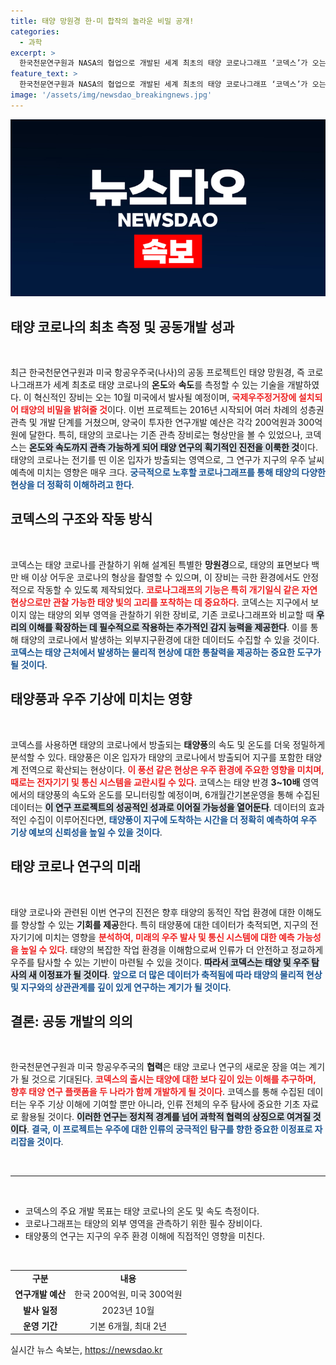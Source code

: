 ```yaml
---
title: 태양 망원경 한·미 합작의 놀라운 비밀 공개!
categories:
  - 과학
excerpt: >
  한국천문연구원과 NASA의 협업으로 개발된 세계 최초의 태양 코로나그래프 ‘코덱스’가 오는 10월 발사됩니다. 태양 코로나의 온도와 속도를 정밀 측정해 태양풍을 예측하고, 지구 전자기기 보호에 큰 기여를 할 것으로 기대됩니다.
feature_text: >
  한국천문연구원과 NASA의 협업으로 개발된 세계 최초의 태양 코로나그래프 ‘코덱스’가 오는 10월 발사됩니다. 태양 코로나의 온도와 속도를 정밀 측정해 태양풍을 예측하고, 지구 전자기기 보호에 큰 기여를 할 것으로 기대됩니다.
image: '/assets/img/newsdao_breakingnews.jpg'
---
```


<p><img src="/assets/img/newsdao_breakingnews.jpg" alt="flaretime 속보" /></p>

<h2 data-ke-size="size26">태양 코로나의 최초 측정 및 공동개발 성과</h2>

<p data-ke-size="size16">&nbsp;</p>

<p data-ke-size="size16">최근 한국천문연구원과 미국 항공우주국(나사)의 공동 프로젝트인 태양 망원경, 즉 코로나그래프가 세계 최초로 태양 코로나의 <b>온도</b>와 <b>속도</b>를 측정할 수 있는 기술을 개발하였다. 이 혁신적인 장비는 오는 10월 미국에서 발사될 예정이며, <b><span style="color: #ee2323;">국제우주정거장에 설치되어 태양의 비밀을 밝혀줄 것</span></b>이다. 이번 프로젝트는 2016년 시작되어 여러 차례의 성층권 관측 및 개발 단계를 거쳤으며, 양국이 투자한 연구개발 예산은 각각 200억원과 300억원에 달한다. 특히, 태양의 코로나는 기존 관측 장비로는 형상만을 볼 수 있었으나, 코덱스는 <b><span style="background-color: #21538527;">온도와 속도까지 관측 가능하게 되어 태양 연구의 획기적인 진전을 이룩한 것</span></b>이다. 태양의 코로나는 전기를 띤 이온 입자가 방출되는 영역으로, 그 연구가 지구의 우주 날씨 예측에 미치는 영향은 매우 크다.  <b><span style="color: #1a5490;">궁극적으로 노후할 코로나그래프를 통해 태양의 다양한 현상을 더 정확히 이해하려고 한다</span></b>.</p>

<h2 data-ke-size="size26">코덱스의 구조와 작동 방식</h2>

<p data-ke-size="size16">&nbsp;</p>

<p data-ke-size="size16">코덱스는 태양 코로나를 관찰하기 위해 설계된 특별한 <b>망원경</b>으로, 태양의 표면보다 백만 배 이상 어두운 코로나의 형상을 촬영할 수 있으며, 이 장비는 극한 환경에서도 안정적으로 작동할 수 있도록 제작되었다. <b><span style="color: #ee2323;">코로나그래프의 기능은 특히 개기일식 같은 자연 현상으로만 관찰 가능한 태양 빛의 고리를 포착하는 데 중요하다</span></b>. 코덱스는 지구에서 보이지 않는 태양의 외부 영역을 관찰하기 위한 장비로, 기존 코로나그래프와 비교할 때 <b><span style="background-color: #21538527;">우리의 이해를 확장하는 데 필수적으로 작용하는 추가적인 감지 능력을 제공한다</span></b>. 이를 통해 태양의 코로나에서 발생하는 외부지구환경에 대한 데이터도 수집할 수 있을 것이다. <b><span style="color: #1a5490;">코덱스는 태양 근처에서 발생하는 물리적 현상에 대한 통찰력을 제공하는 중요한 도구가 될 것이다</span></b>.</p>

<h2 data-ke-size="size26">태양풍과 우주 기상에 미치는 영향</h2>

<p data-ke-size="size16">&nbsp;</p>

<p data-ke-size="size16">코덱스를 사용하면 태양의 코로나에서 방출되는 <b>태양풍</b>의 속도 및 온도를 더욱 정밀하게 분석할 수 있다. 태양풍은 이온 입자가 태양의 코로나에서 방출되어 지구를 포함한 태양계 전역으로 확산되는 현상이다. <b><span style="color: #ee2323;">이 풍선 같은 현상은 우주 환경에 주요한 영향을 미치며, 때로는 전자기기 및 통신 시스템을 교란시킬 수 있다</span></b>. 코덱스는 태양 반경 <b>3~10배</b> 영역에서의 태양풍의 속도와 온도를 모니터링할 예정이며, 6개월간기본운영을 통해 수집된 데이터는 <b><span style="background-color: #21538527;">이 연구 프로젝트의 성공적인 성과로 이어질 가능성을 열어둔다</span></b>. 데이터의 효과적인 수집이 이루어진다면, <b><span style="color: #1a5490;">태양풍이 지구에 도착하는 시간을 더 정확히 예측하여 우주 기상 예보의 신뢰성을 높일 수 있을 것이다</span></b>.</p>

<h2 data-ke-size="size26">태양 코로나 연구의 미래</h2>

<p data-ke-size="size16">&nbsp;</p>

<p data-ke-size="size16">태양 코로나와 관련된 이번 연구의 진전은 향후 태양의 동적인 작업 환경에 대한 이해도를 향상할 수 있는 <b>기회를 제공</b>한다. 특히 태양풍에 대한 데이터가 축적되면, 지구의 전자기기에 미치는 영향을 <b><span style="color: #ee2323;">분석하여, 미래의 우주 발사 및 통신 시스템에 대한 예측 가능성을 높일 수 있다</span></b>. 태양의 복잡한 작업 환경을 이해함으로써 인류가 더 안전하고 정교하게 우주를 탐사할 수 있는 기반이 마련될 수 있을 것이다. <b><span style="background-color: #21538527;">따라서 코덱스는 태양 및 우주 탐사의 새 이정표가 될 것이다</span></b>. <b><span style="color: #1a5490;">앞으로 더 많은 데이터가 축적됨에 따라 태양의 물리적 현상 및 지구와의 상관관계를 깊이 있게 연구하는 계기가 될 것이다</span></b>.</p>

<h2 data-ke-size="size26">결론: 공동 개발의 의의</h2>

<p data-ke-size="size16">&nbsp;</p>

<p data-ke-size="size16">한국천문연구원과 미국 항공우주국의 <b>협력</b>은 태양 코로나 연구의 새로운 장을 여는 계기가 될 것으로 기대된다. <b><span style="color: #ee2323;">코덱스의 출시는 태양에 대한 보다 깊이 있는 이해를 추구하며, 향후 태양 연구 플랫폼을 두 나라가 함께 개발하게 될 것이다</span></b>. 코덱스를 통해 수집된 데이터는 우주 기상 이해에 기여할 뿐만 아니라, 인류 전체의 우주 탐사에 중요한 기초 자료로 활용될 것이다. <b><span style="background-color: #21538527;">이러한 연구는 정치적 경계를 넘어 과학적 협력의 상징으로 여겨질 것이다</span></b>. <b><span style="color: #1a5490;">결국, 이 프로젝트는 우주에 대한 인류의 궁극적인 탐구를 향한 중요한 이정표로 자리잡을 것이다</span></b>.</p>

<p data-ke-size="size16">&nbsp;</p>

<hr>

<p data-ke-size="size16">&nbsp;</p>

<ul>
  <li>코덱스의 주요 개발 목표는 태양 코로나의 온도 및 속도 측정이다.</li>
  <li>코로나그래프는 태양의 외부 영역을 관측하기 위한 필수 장비이다.</li>
  <li>태양풍의 연구는 지구의 우주 환경 이해에 직접적인 영향을 미친다.</li>
</ul>

<p data-ke-size="size16">&nbsp;</p>

<table>
  <tr>
    <td style="text-align: center; height: 17px;"><b>구분</b></td>
    <td style="text-align: center; height: 17px;"><b>내용</b></td>
  </tr>
  <tr>
    <td style="text-align: center; height: 17px;"><b>연구개발 예산</b></td>
    <td style="text-align: center; height: 17px;">한국 200억원, 미국 300억원</td>
  </tr>
  <tr>
    <td style="text-align: center; height: 17px;"><b>발사 일정</b></td>
    <td style="text-align: center; height: 17px;">2023년 10월</td>
  </tr>
  <tr>
    <td style="text-align: center; height: 17px;"><b>운영 기간</b></td>
    <td style="text-align: center; height: 17px;">기본 6개월, 최대 2년</td>
  </tr>
</table>
실시간 뉴스 속보는, <a href="https://newsdao.kr" rel="dofollow">https://newsdao.kr</a>


